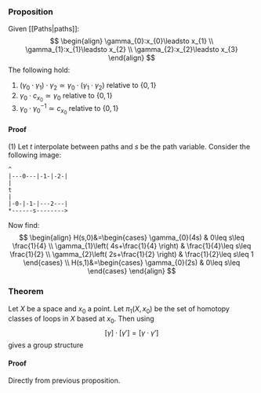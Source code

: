 ### Proposition
Given [[Paths|paths]]:
$$
\begin{align}
\gamma_{0}:x_{0}\leadsto x_{1} \\
\gamma_{1}:x_{1}\leadsto x_{2} \\
\gamma_{2}:x_{2}\leadsto x_{3}
\end{align}
$$
The following hold:
1. $(\gamma_{0}\cdot \gamma_{1})\cdot \gamma_{2}\simeq \gamma_{0}\cdot(\gamma_{1}\cdot \gamma_{2})$ relative to $\{ 0,1 \}$
2. $\gamma_{0}\cdot c_{x_{0}}\simeq \gamma_{0}$ relative to $\{ 0,1 \}$
3. $\gamma_{0}\cdot \gamma_{0}^{-1}\simeq c_{x_{0}}$ relative to $\{ 0,1 \}$
#### Proof
(1) Let $t$ interpolate between paths and $s$ be the path variable.
Consider the following image:
```
^
|---0---|-1-|-2-|
|
t
|
|-0-|-1-|---2---|
*------s-------->
```
Now find:
$$
\begin{align}
H(s,0)&=\begin{cases}
\gamma_{0}(4s) & 0\leq s\leq \frac{1}{4} \\
\gamma_{1}\left( 4s+\frac{1}{4} \right) & \frac{1}{4}\leq s\leq \frac{1}{2} \\
\gamma_{2}\left( 2s+\frac{1}{2} \right)  & \frac{1}{2}\leq s\leq 1
\end{cases} \\
H(s,1)&=\begin{cases}
\gamma_{0}(2s) & 0\leq s\leq 
\end{cases}
\end{align}
$$

### Theorem
Let $X$ be a space and $x_{0}$ a point. Let $\pi_{1}(X,x_{0})$ be the set of homotopy classes of loops in $X$ based at $x_{0}$. Then using
$$
[\gamma]\cdot[\gamma']=[\gamma \cdot \gamma']
$$
gives a group structure
#### Proof
Directly from previous proposition.